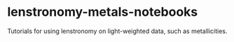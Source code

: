 # lenstronomy-metals-notebooks
Tutorials for using lenstronomy on light-weighted data, such as metallicities. 
